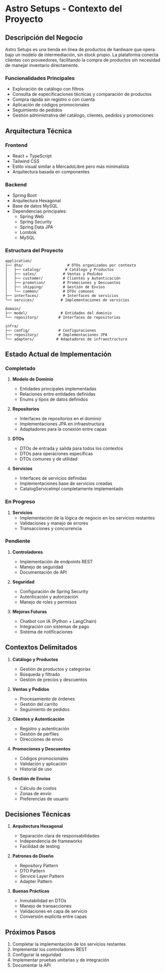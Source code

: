 # Astro Setups - Contexto del Proyecto

## Descripción del Negocio
Astro Setups es una tienda en línea de productos de hardware que opera bajo un modelo de intermediación, sin stock propio. La plataforma conecta clientes con proveedores, facilitando la compra de productos sin necesidad de manejar inventario directamente.

### Funcionalidades Principales
- Exploración de catálogo con filtros
- Consulta de especificaciones técnicas y comparación de productos
- Compra rápida sin registro o con cuenta
- Aplicación de códigos promocionales
- Seguimiento de pedidos
- Gestión administrativa del catálogo, clientes, pedidos y promociones

## Arquitectura Técnica

### Frontend
- React + TypeScript
- Tailwind CSS
- Estilo visual similar a MercadoLibre pero más minimalista
- Arquitectura basada en componentes

### Backend
- Spring Boot
- Arquitectura Hexagonal
- Base de datos MySQL
- Dependencias principales:
  - Spring Web
  - Spring Security
  - Spring Data JPA
  - Lombok
  - MySQL

### Estructura del Proyecto
```
application/
├── dto/                    # DTOs organizados por contexto
│   ├── catalog/           # Catálogo y Productos
│   ├── sales/            # Ventas y Pedidos
│   ├── customer/         # Clientes y Autenticación
│   ├── promotion/        # Promociones y Descuentos
│   ├── shipping/         # Gestión de Envíos
│   └── common/           # DTOs comunes
├── interfaces/           # Interfaces de servicios
└── services/            # Implementaciones de servicios

domain/
├── model/               # Entidades del dominio
└── repository/         # Interfaces de repositorios

infra/
├── config/             # Configuraciones
├── repository/         # Implementaciones JPA
└── adapters/          # Adaptadores de infraestructura
```

## Estado Actual de Implementación

### Completado
1. **Modelo de Dominio**
   - Entidades principales implementadas
   - Relaciones entre entidades definidas
   - Enums y tipos de datos definidos

2. **Repositorios**
   - Interfaces de repositorios en el dominio
   - Implementaciones JPA en infraestructura
   - Adaptadores para la conexión entre capas

3. **DTOs**
   - DTOs de entrada y salida para todos los contextos
   - DTOs para operaciones específicas
   - DTOs comunes y de utilidad

4. **Servicios**
   - Interfaces de servicios definidas
   - Implementaciones base de servicios creadas
   - CatalogServiceImpl completamente implementado

### En Progreso
1. **Servicios**
   - Implementación de la lógica de negocio en los servicios restantes
   - Validaciones y manejo de errores
   - Transacciones y concurrencia

### Pendiente
1. **Controladores**
   - Implementación de endpoints REST
   - Manejo de seguridad
   - Documentación de API

2. **Seguridad**
   - Configuración de Spring Security
   - Autenticación y autorización
   - Manejo de roles y permisos

3. **Mejoras Futuras**
   - Chatbot con IA (Python + LangChain)
   - Integración con sistemas de pago
   - Sistema de notificaciones

## Contextos Delimitados
1. **Catálogo y Productos**
   - Gestión de productos y categorías
   - Búsqueda y filtrado
   - Gestión de precios y descuentos

2. **Ventas y Pedidos**
   - Procesamiento de órdenes
   - Gestión del carrito
   - Seguimiento de pedidos

3. **Clientes y Autenticación**
   - Registro y autenticación
   - Gestión de perfiles
   - Direcciones de envío

4. **Promociones y Descuentos**
   - Códigos promocionales
   - Validación y aplicación
   - Historial de uso

5. **Gestión de Envíos**
   - Cálculo de costos
   - Zonas de envío
   - Preferencias de usuario

## Decisiones Técnicas
1. **Arquitectura Hexagonal**
   - Separación clara de responsabilidades
   - Independencia de frameworks
   - Facilidad de testing

2. **Patrones de Diseño**
   - Repository Pattern
   - DTO Pattern
   - Service Layer Pattern
   - Adapter Pattern

3. **Buenas Prácticas**
   - Inmutabilidad en DTOs
   - Manejo de transacciones
   - Validaciones en capa de servicio
   - Conversión explícita entre capas

## Próximos Pasos
1. Completar la implementación de los servicios restantes
2. Implementar los controladores REST
3. Configurar la seguridad
4. Implementar pruebas unitarias y de integración
5. Documentar la API 